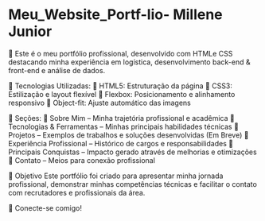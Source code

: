 # Meu_Website_Portf-lio- Millene Junior

🎯 Este é o meu portfólio profissional, desenvolvido com HTMLe CSS destacando minha experiência em logística, desenvolvimento back-end & front-end e análise de dados.

🚀 Tecnologias Utilizadas:
🔹 HTML5: Estruturação da página
🔹 CSS3: Estilização e layout flexível
🔹 Flexbox: Posicionamento e alinhamento responsivo
🔹 Object-fit: Ajuste automático das imagens

📌 Seções:
🔹 Sobre Mim – Minha trajetória profissional e acadêmica
🔹 Tecnologias & Ferramentas – Minhas principais habilidades técnicas
🔹 Projetos – Exemplos de trabalhos e soluções desenvolvidas (Em Breve)
🔹 Experiência Profissional – Histórico de cargos e responsabilidades
🔹 Principais Conquistas – Impacto gerado através de melhorias e otimizações
🔹 Contato – Meios para conexão profissional

🎯 Objetivo
Este portfólio foi criado para apresentar minha jornada profissional, demonstrar minhas competências técnicas e facilitar o contato com recrutadores e profissionais da área.

🎯 Conecte-se comigo!

